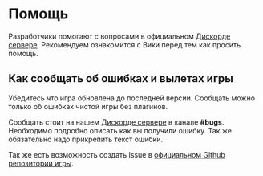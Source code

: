 # Помощь
Разработчики помогают с вопросами в официальном [Дискорде сервере](https://discord.gg/ubKMtTk). Рекомендуем ознакомится с Вики перед тем как просить помощь.

## Как сообщать об ошибках и вылетах игры
Убедитесь что игра обновлена до последней версии. Сообщать можно только об ошибках чистой игры без плагинов.

Сообщать стоит на нашем [Дискорде сервере](https://discord.gg/ubKMtTk) в канале **#bugs**. Необходимо подробно описать как вы получили ошибку. Так же обязательно надо прикрепить текст ошибки.

Так же есть возможность создать Issue в [официальном Github репозитории игры](<%= brand.git_repo %>).
